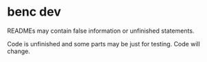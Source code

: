 # benc dev

READMEs may contain false information or unfinished statements.

Code is unfinished and some parts may be just for testing. Code will change.
